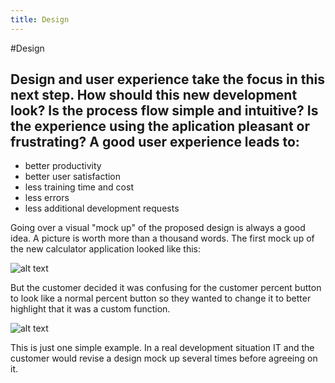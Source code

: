 ```yaml
---
title: Design
---
```


#Design

Design and user experience take the focus in this next step. How should this new development look? Is the process flow simple and intuitive? Is the experience using the aplication pleasant or frustrating? 
A good user experience leads to:
-----------------------------------------------------------------
- better productivity
- better user satisfaction
- less training time and cost
- less errors
- less additional development requests

Going over a visual "mock up" of the proposed design is always a good idea. A picture is worth more than a thousand words.
The first mock up of the new calculator application looked like this: 

![alt text](http://i60.tinypic.com/1568ndl.png "Calculator 1")

But the customer decided it was confusing for the customer percent button to look like a normal percent button so they wanted to change it to better highlight that it was a custom function. 

![alt text](http://i62.tinypic.com/xeq6af.png "Calculator 2")

This is just one simple example. In a real development situation IT and the customer would revise a design mock up several times before agreeing on it. 
